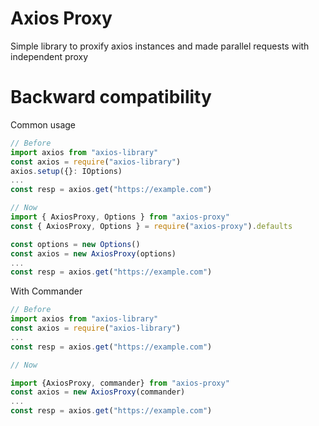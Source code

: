 # Axios Proxy

Simple library to proxify axios instances and made parallel requests with independent proxy


# Backward compatibility


Common usage

```Javascript
// Before
import axios from "axios-library"
const axios = require("axios-library")
axios.setup({}: IOptions)
...
const resp = axios.get("https://example.com")

// Now
import { AxiosProxy, Options } from "axios-proxy"
const { AxiosProxy, Options } = require("axios-proxy").defaults

const options = new Options()
const axios = new AxiosProxy(options)
...
const resp = axios.get("https://example.com")

```


With Commander

```Javascript
// Before
import axios from "axios-library"
const axios = require("axios-library")
...
const resp = axios.get("https://example.com")

// Now

import {AxiosProxy, commander} from "axios-proxy"
const axios = new AxiosProxy(commander)
...
const resp = axios.get("https://example.com")

```


